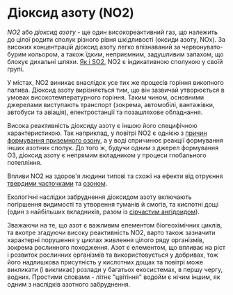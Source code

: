 ﻿# Діоксид азоту (NO2)

_NО2_ або _діоксид азоту_ - ще один високореактивний газ, що належить до цілої родити сполук різного рівня шкідливості (оксиди азоту, NOx). За високих концентрацій діоксид азоту легко впізнаваний за червонувато-бурим кольором, а також їдким, неприємним, задушливим запахом, що блокує дихальні шляхи. [Як і SO2](so2.md), NO2 є індикативною сполукою у своїй групі.  

У містах, NO2 виникає внаслідок усе тих же процесів горіння викопного палива. Діоксид азоту вирізняється тим, що він зазвичай утворюється в умовах високотемпературного горіння. Таким чином, основними джерелами виступають транспорт (зокрема, автомобілі, вантажівки, автобуси та авіація), електростанції та позашляхове обладнання.

Висока реактивність діоксиду азоту є іншою його специфічною характеристикою. Так наприклад, у повітрі NO2 є однією з [причин формування приземного озону](o3.md), а у воді спричинює реакції формування інших азотних сполук. До того ж, будучи одним з джерел формування О3, діоксид азоту є непрямим вкладником у процеси глобального потепління.

Впливи NO2 на здоров'я людини типові та схожі на ефекти від отруєння [твердими часточками](pm.md) та [озоном](o3.md).

Екологічні наслідки забруднення діоксидом азоту включають погіршення видимості та утворення туманів й смогів, та кислотні дощі (один з найбільших вкладників, разом із [сірчастим ангідридом](so2.md)).

Зважаючи на те, що азот є важливим елементом біогеохімічних циклів, та вкотре згадуючи високу реактивність NO2, варто також зазначити характерні порушення у циклах живлення цілого ряду організмів, зокрема рослинного походження. Азот є елементом, що впливає на ріст і розвиток рослинних організмів та використовується у добривах, тож його надлишкова присутність у кислотних дощах та повітрі може викликати (і викликає) розлади у багатьох екосистемах, в першу чергу, водних. Простими словами - літнє "цвітіння" водойм є нічим іншим, як одним з наслідків азотного забруднення.
